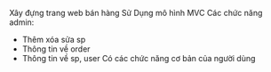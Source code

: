 
Xây đựng trang web bán hàng 
Sử Dụng mô hình MVC 
 Các chức năng admin:
  + Thêm xóa sửa sp
  + Thông tin về order
  + Thông tin về sp, user
Có các chức năng cơ bản của người dùng 
